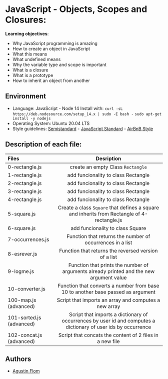 # JavaScript - Objects, Scopes and Closures:

**Learning objectives**:

* Why JavaScript programming is amazing
* How to create an object in JavaScript
* What this means
* What undefined means
* Why the variable type and scope is important
* What is a closure
* What is a prototype
* How to inherit an object from another

## Environment

* Language: JavaScript - Node 14
Install with:
```curl -sL https://deb.nodesource.com/setup_14.x | sudo -E bash -```
```sudo apt-get install -y nodejs```
* Operating System: Ubuntu 20.04 LTS
* Style guidelines: [Semistandard](https://github.com/standard/semistandard) - [JavaScript Standard](https://standardjs.com/rules.html) - [AirBnB Style](https://github.com/airbnb/javascript)

## Description of each file:

| Files          |Desription
|:----------------|:-------------------------------:|
| 0-rectangle.js| create an empty Class ``Rectangle``
| 1-rectangle.js| add funcionality to class Rectangle
| 2-rectangle.js| add funcionality to class Rectangle
| 3-rectangle.js| add funcionality to class Rectangle
| 4-rectangle.js| add funcionality to class Rectangle
| 5-square.js| Create a class ``Square`` that defines a square and inherits from Rectangle of 4-rectangle.js
| 6-square.js| add funcionality to class Square
| 7-occurrences.js|Function that returns the number of occurrences in a list
| 8-esrever.js| Function that returns the reversed version of a list
| 9-logme.js| Function that prints the number of arguments already printed and the new argument value
| 10-converter.js| Function that converts a number from base 10 to another base passed as argument
| 100-map.js (advanced)| Script that imports an array and computes a new array
| 101-sorted.js (advanced)| Script that imports a dictionary of occurrences by user id and computes a dictionary of user ids by occurrence
| 102-concat.js (advanced)| Script that concats the content of 2 files in a new file

## Authors

* [Agustin Flom](https://github.com/agusfl)
